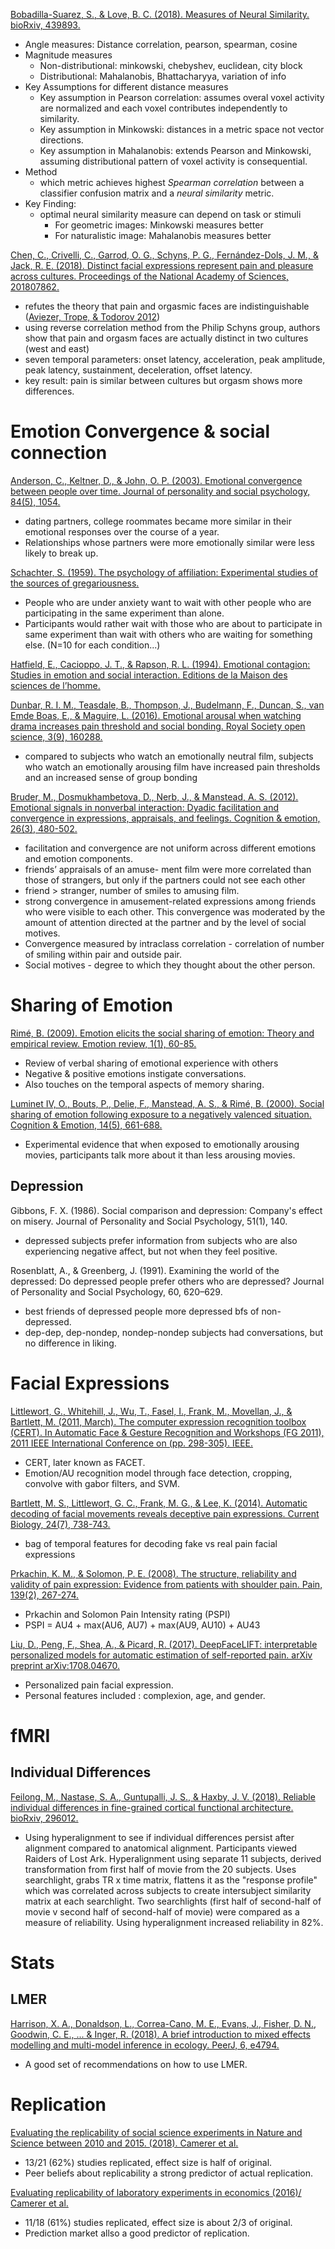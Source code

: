 [Bobadilla-Suarez, S., & Love, B. C. (2018). Measures of Neural Similarity. bioRxiv, 439893.](https://www.biorxiv.org/content/early/2018/10/12/439893)
- Angle measures: Distance correlation, pearson, spearman, cosine
- Magnitude measures
  - Non-distributional: minkowski, chebyshev, euclidean, city block
  - Distributional: Mahalanobis, Bhattacharyya, variation of info
- Key Assumptions for different distance measures
  - Key assumption in Pearson correlation: assumes overal voxel activity are normalized and each voxel contributes independently to similarity.
  - Key assumption in Minkowski: distances in a metric space not vector directions.
  - Key assumption in Mahalanobis: extends Pearson and Minkowski, assuming distributional pattern of voxel activity is consequential.
- Method
  - which metric achieves highest _Spearman correlation_ between a classifier confusion matrix and a _neural similarity_ metric.
- Key Finding:
  - optimal neural similarity measure can depend on task or stimuli
    - For geometric images: Minkowski measures better
    - For naturalistic image: Mahalanobis measures better

[Chen, C., Crivelli, C., Garrod, O. G., Schyns, P. G., Fernández-Dols, J. M., & Jack, R. E. (2018). Distinct facial expressions represent pain and pleasure across cultures. Proceedings of the National Academy of Sciences, 201807862.](http://www.pnas.org/content/early/2018/10/03/1807862115)
- refutes the theory that pain and orgasmic faces are indistinguishable ([Aviezer, Trope, & Todorov 2012](http://science.sciencemag.org/content/338/6111/1225))
- using reverse correlation method from the Philip Schyns group, authors show that pain and orgasm faces are actually distinct in two cultures (west and east)
- seven temporal parameters: onset latency, acceleration, peak amplitude, peak latency, sustainment, deceleration, offset latency.
- key result: pain is similar between cultures but orgasm shows more differences.

# Emotion Convergence & social connection
[Anderson, C., Keltner, D., & John, O. P. (2003). Emotional convergence between people over time. Journal of personality and social psychology, 84(5), 1054.](http://citeseerx.ist.psu.edu/viewdoc/download?doi=10.1.1.320.1184&rep=rep1&type=pdf)
- dating partners, college roommates became more similar in their emotional responses over the course of a year.
- Relationships whose partners were more emotionally similar were less likely to break up.

[Schachter, S. (1959). The psychology of affiliation: Experimental studies of the sources of gregariousness.](http://psycnet.apa.org/record/1959-10111-000)
- People who are under anxiety want to wait with other people who are participating in the same experiment than alone.
- Participants would rather wait with those who are about to participate in same experiment than wait with others who are waiting for something else. (N=10 for each condition...)

[Hatfield, E., Cacioppo, J. T., & Rapson, R. L. (1994). Emotional contagion: Studies in emotion and social interaction. Editions de la Maison des sciences de l’homme.](https://lyi07mfsx01.storage.googleapis.com/MDUyMTQ0OTQ4MA==01.pdf)

[Dunbar, R. I. M., Teasdale, B., Thompson, J., Budelmann, F., Duncan, S., van Emde Boas, E., & Maguire, L. (2016). Emotional arousal when watching drama increases pain threshold and social bonding. Royal Society open science, 3(9), 160288.](https://www.ncbi.nlm.nih.gov/pubmed/27703694)
- compared to subjects who watch an emotionally neutral film, subjects who watch an emotionally arousing film have increased pain thresholds and an increased sense of group bonding

[Bruder, M., Dosmukhambetova, D., Nerb, J., & Manstead, A. S. (2012). Emotional signals in nonverbal interaction: Dyadic facilitation and convergence in expressions, appraisals, and feelings. Cognition & emotion, 26(3), 480-502.](https://www.tandfonline.com/doi/full/10.1080/02699931.2011.645280)
- facilitation and convergence are not uniform across different emotions and emotion components.
- friends’ appraisals of an amuse- ment film were more correlated than those of strangers, but only if the partners could not see each other
- friend > stranger, number of smiles to amusing film.
- strong convergence in amusement-related expressions among friends who were visible to each other. This convergence was moderated by the amount of attention directed at the partner and by the level of social motives.
- Convergence measured by intraclass correlation - correlation of number of smiling within pair and outside pair.
- Social motives - degree to which they thought about the other person.

# Sharing of Emotion
[Rimé, B. (2009). Emotion elicits the social sharing of emotion: Theory and empirical review. Emotion review, 1(1), 60-85.](http://journals.sagepub.com/doi/abs/10.1177/1754073908097189)
- Review of verbal sharing of emotional experience with others
- Negative & positive emotions instigate conversations.
- Also touches on the temporal aspects of memory sharing.

[Luminet IV, O., Bouts, P., Delie, F., Manstead, A. S., & Rimé, B. (2000). Social sharing of emotion following exposure to a negatively valenced situation. Cognition & Emotion, 14(5), 661-688.](https://www.tandfonline.com/doi/pdf/10.1080/02699930050117666)
- Experimental evidence that when exposed to emotionally arousing movies, participants talk more about it than less arousing movies.

## Depression
Gibbons, F. X. (1986). Social comparison and depression: Company's effect on misery. Journal of Personality and Social Psychology, 51(1), 140.
- depressed subjects prefer information from subjects who are also experiencing negative affect, but not when they feel positive.

Rosenblatt, A., & Greenberg, J. (1991). Examining the world of the
depressed: Do depressed people prefer others who are depressed? Journal
of Personality and Social Psychology, 60, 620–629.
- best friends of depressed people more depressed bfs of non-depressed.
- dep-dep, dep-nondep, nondep-nondep subjects had conversations, but no difference in liking.

# Facial Expressions
[Littlewort, G., Whitehill, J., Wu, T., Fasel, I., Frank, M., Movellan, J., & Bartlett, M. (2011, March). The computer expression recognition toolbox (CERT). In Automatic Face & Gesture Recognition and Workshops (FG 2011), 2011 IEEE International Conference on (pp. 298-305). IEEE.](http://citeseerx.ist.psu.edu/viewdoc/download?doi=10.1.1.367.3957&rep=rep1&type=pdf)
- CERT, later known as FACET.
- Emotion/AU recognition model through face detection, cropping, convolve with gabor filters, and SVM.

[Bartlett, M. S., Littlewort, G. C., Frank, M. G., & Lee, K. (2014). Automatic decoding of facial movements reveals deceptive pain expressions. Current Biology, 24(7), 738-743.](https://www.sciencedirect.com/science/article/pii/S096098221400147X)
- bag of temporal features for decoding fake vs real pain facial expressions

[Prkachin, K. M., & Solomon, P. E. (2008). The structure, reliability and validity of pain expression: Evidence from patients with shoulder pain. Pain, 139(2), 267-274.](https://journals.lww.com/pain/fulltext/2008/10150/The_structure,_reliability_and_validity_of_pain.6.aspx)
- Prkachin and Solomon Pain Intensity rating (PSPI)
- PSPI = AU4 + max(AU6, AU7) + max(AU9, AU10) + AU43

[Liu, D., Peng, F., Shea, A., & Picard, R. (2017). DeepFaceLIFT: interpretable personalized models for automatic estimation of self-reported pain. arXiv preprint arXiv:1708.04670.](https://arxiv.org/pdf/1708.04670.pdf)
- Personalized pain facial expression.
- Personal features included : complexion, age, and gender.

# fMRI
## Individual Differences
[Feilong, M., Nastase, S. A., Guntupalli, J. S., & Haxby, J. V. (2018). Reliable individual differences in fine-grained cortical functional architecture. bioRxiv, 296012.](https://www.sciencedirect.com/science/article/pii/S1053811918307274)
- Using hyperalignment to see if individual differences persist after alignment compared to anatomical alignment. Participants viewed Raiders of Lost Ark. Hyperalignment using separate 11 subjects, derived transformation from first half of movie from the 20 subjects. Uses searchlight, grabs TR x time matrix, flattens it as the "response profile" which was correlated across subjects to create intersubject similarity matrix at each searchlight. Two searchlights (first half of second-half of movie v second half of second-half of movie) were compared as a measure of reliability.
Using hyperalignment increased reliability in 82%.



# Stats
## LMER
[Harrison, X. A., Donaldson, L., Correa-Cano, M. E., Evans, J., Fisher, D. N., Goodwin, C. E., ... & Inger, R. (2018). A brief introduction to mixed effects modelling and multi-model inference in ecology. PeerJ, 6, e4794.](https://peerj.com/articles/4794/#p-16)
- A good set of recommendations on how to use LMER.  


# Replication
[Evaluating the replicability of social science experiments in Nature and Science between 2010 and 2015. (2018). Camerer et al. ](https://osf.io/preprints/socarxiv/4hmb6/)
- 13/21 (62%) studies replicated, effect size is half of original.
- Peer beliefs about replicability a strong predictor of actual replication.

[Evaluating replicability of laboratory experiments in economics (2016)/ Camerer et al. ](http://science.sciencemag.org/content/351/6280/1433)
- 11/18 (61%) studies replicated, effect size is about 2/3 of original.
- Prediction market allso a good predictor of replication.
